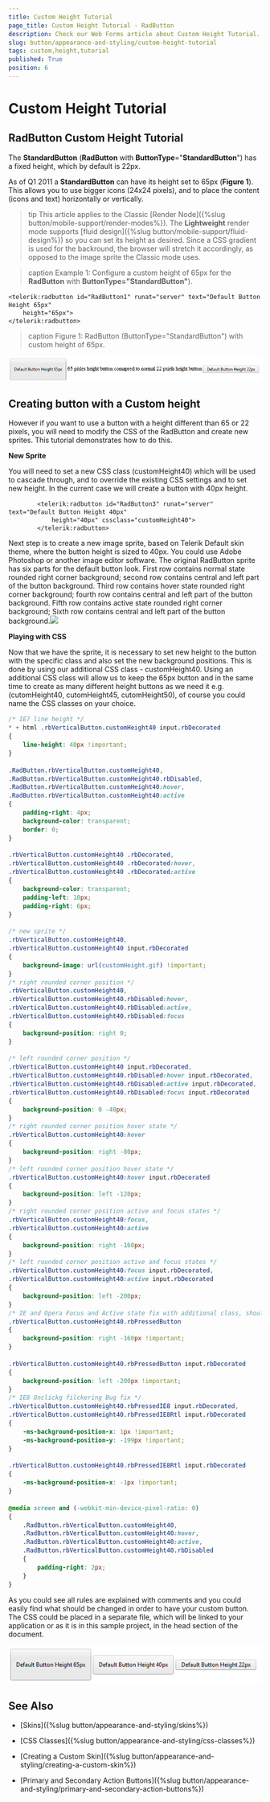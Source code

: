 ```yaml
---
title: Custom Height Tutorial
page_title: Custom Height Tutorial - RadButton
description: Check our Web Forms article about Custom Height Tutorial.
slug: button/appearance-and-styling/custom-height-tutorial
tags: custom,height,tutorial
published: True
position: 6
---
```


# Custom Height Tutorial

## RadButton Custom Height Tutorial

The **StandardButton** (**RadButton** with **ButtonType**="**StandardButton**") has a fixed height, which by default is 22px.

As of Q1 2011 a **StandardButton** can have its height set to 65px (**Figure 1**). This allows you to use bigger icons (24x24 pixels), and to place the content (icons and text) horizontally or vertically.

>tip This article applies to the Classic [Render Node]({%slug button/mobile-support/render-modes%}). The **Lightweight** render mode supports [fluid design]({%slug button/mobile-support/fluid-design%}) so you can set its height as desired. Since a CSS gradient is used for the backround, the browser will stretch it accordingly, as opposed to the image sprite the Classic mode uses.

>caption Example 1: Configure a custom height of 65px for the **RadButton** with **ButtonType="StandardButton"**).

````ASP.NET
<telerik:radbutton id="RadButton1" runat="server" text="Default Button Height 65px"
	height="65px">
</telerik:radbutton>
````

>caption Figure 1: RadButton (ButtonType="StandardButton") with custom height of 65px.

![](images/button-65x22.png)

## Creating button with a Custom height

However if you want to use a button with a height different than 65 or 22 pixels, you will need to modify the CSS of the RadButton and create new sprites. This tutorial demonstrates how to do this.

**New Sprite**

You will need to set a new CSS class (customHeight40) which will be used to cascade through, and to override the existing CSS settings and to set new height. In the current case we will create a button with 40px height.

````ASP.NET
	    <telerik:radbutton id="RadButton3" runat="server" text="Default Button Height 40px"
	        height="40px" cssclass="customHeight40">
		</telerik:radbutton>
````



Next step is to create a new image sprite, based on Telerik Default skin theme, where the button height is sized to 40px. You could use Adobe Photoshop or another image editor software. The original RadButton sprite has six parts for the default button look. First row contains normal state rounded right corner background; second row contains central and left part of the button background. Third row contains hover state rounded right corner background; fourth row contains central and left part of the button background. Fifth row contains active state rounded right corner background; Sixth row contains central and left part of the button background.![](images/button-customHeight.gif)

**Playing with CSS**

Now that we have the sprite, it is necessary to set new height to the button with the specific class and also set the new background positions. This is done by using our additional CSS class - customHeight40. Using an additional CSS class will allow us to keep the 65px button and in the same time to create as many different height buttons as we need it e.g. (cutomHeight40, cutomHeight45, cutomHeight50), of course you could name the CSS classes on your choice.

````CSS
/* IE7 line height */
* + html .rbVerticalButton.customHeight40 input.rbDecorated
{
	line-height: 40px !important;
}

.RadButton.rbVerticalButton.customHeight40, 
.RadButton.rbVerticalButton.customHeight40.rbDisabled, 
.RadButton.rbVerticalButton.customHeight40:hover, 
.RadButton.rbVerticalButton.customHeight40:active
{
	padding-right: 4px;
	background-color: transparent;
	border: 0;
}

.rbVerticalButton.customHeight40 .rbDecorated, 
.rbVerticalButton.customHeight40 .rbDecorated:hover, 
.rbVerticalButton.customHeight40 .rbDecorated:active
{
	background-color: transparent;
	padding-left: 10px;
	padding-right: 6px;
}

/* new sprite */
.rbVerticalButton.customHeight40, 
.rbVerticalButton.customHeight40 input.rbDecorated
{
	background-image: url(customHeight.gif) !important;
}
/* right rounded corner position */
.rbVerticalButton.customHeight40, 
.rbVerticalButton.customHeight40.rbDisabled:hover, 
.rbVerticalButton.customHeight40.rbDisabled:active, 
.rbVerticalButton.customHeight40.rbDisabled:focus
{
	background-position: right 0;
}

/* left rounded corner position */
.rbVerticalButton.customHeight40 input.rbDecorated, 
.rbVerticalButton.customHeight40.rbDisabled:hover input.rbDecorated, 
.rbVerticalButton.customHeight40.rbDisabled:active input.rbDecorated, 
.rbVerticalButton.customHeight40.rbDisabled:focus input.rbDecorated
{
	background-position: 0 -40px;
}
/* right rounded corner position hover state */
.rbVerticalButton.customHeight40:hover
{
	background-position: right -80px;
}
/* left rounded corner position hover state */
.rbVerticalButton.customHeight40:hover input.rbDecorated
{
	background-position: left -120px;
}
/* right rounded corner position active and focus states */
.rbVerticalButton.customHeight40:focus, 
.rbVerticalButton.customHeight40:active
{
	background-position: right -160px;
}
/* left rounded corner position active and focus states */
.rbVerticalButton.customHeight40:focus input.rbDecorated, 
.rbVerticalButton.customHeight40:active input.rbDecorated
{
	background-position: left -200px;
}
/* IE and Opera Focus and Active state fix with additional class, should be used !important */
.rbVerticalButton.customHeight40.rbPressedButton
{
	background-position: right -160px !important;
}

.rbVerticalButton.customHeight40.rbPressedButton input.rbDecorated
{
	background-position: left -200px !important;
}
/* IE8 Onclickg filckering Bug fix */
.rbVerticalButton.customHeight40.rbPressedIE8 input.rbDecorated, 
.rbVerticalButton.customHeight40.rbPressedIE8Rtl input.rbDecorated
{
	-ms-background-position-x: 1px !important;
	-ms-background-position-y: -199px !important;
}

.rbVerticalButton.customHeight40.rbPressedIE8Rtl input.rbDecorated
{
	-ms-background-position-x: -1px !important;
}

@media screen and (-webkit-min-device-pixel-ratio: 0)
{
	.RadButton.rbVerticalButton.customHeight40, 
	.RadButton.rbVerticalButton.customHeight40:hover, 
	.RadButton.rbVerticalButton.customHeight40:active, 
	.RadButton.rbVerticalButton.customHeight40.rbDisabled
	{
		padding-right: 2px;
	}
}	
````

As you could see all rules are explained with comments and you could easily find what should be changed in order to have your custom button. The CSS could be placed in a separate file, which will be linked to your application or as it is in this sample project, in the head section of the document.

![](images/button-65x40x22.png)

## See Also

 * [Skins]({%slug button/appearance-and-styling/skins%})

 * [CSS Classes]({%slug button/appearance-and-styling/css-classes%})

 * [Creating a Custom Skin]({%slug button/appearance-and-styling/creating-a-custom-skin%})

 * [Primary and Secondary Action Buttons]({%slug button/appearance-and-styling/primary-and-secondary-action-buttons%})
